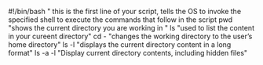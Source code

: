 #!/bin/bash " this is the first line of your script, tells the OS to invoke the specified shell to execute the commands that follow in the script
pwd "shows the current directory you are working in "
ls  "used to list the content in your cureent directory"
cd -  "changes the working directory to the user’s home directory"
ls -l "displays the current directory content in a long format"
ls -a -l  "Display current directory contents, including hidden files"
